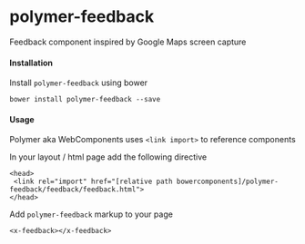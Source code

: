 polymer-feedback
================

Feedback component inspired by Google Maps screen capture

#### Installation

Install `polymer-feedback` using bower

```
bower install polymer-feedback --save
```

#### Usage

Polymer aka WebComponents uses ```<link import>``` to reference components

In your layout / html page add the following directive

```
<head>
 <link rel="import" href="[relative path bowercomponents]/polymer-feedback/feedback/feedback.html">
</head>
```

Add ```polymer-feedback``` markup to your page

```
<x-feedback></x-feedback>
```









